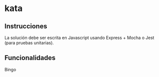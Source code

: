 # kata
## Instrucciones
La solución debe ser escrita en Javascript usando Express + Mocha o Jest (para pruebas unitarias).

## Funcionalidades
Bingo